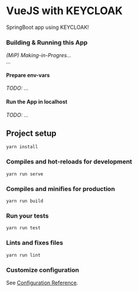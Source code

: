  VueJS with KEYCLOAK  
=====================  

SpringBoot app using KEYCLOAK!    


### Building & Running this App    
_(MiP) Making-in-Progres..._  
_..._   
#### Prepare env-vars  
_TODO: ..._  

#### Run the App in localhost  
_TODO: ..._


## Project setup
```
yarn install
```

### Compiles and hot-reloads for development
```
yarn run serve
```

### Compiles and minifies for production
```
yarn run build
```

### Run your tests
```
yarn run test
```

### Lints and fixes files
```
yarn run lint
```

### Customize configuration
See [Configuration Reference](https://cli.vuejs.org/config/).
